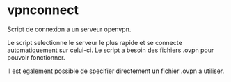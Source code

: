 # vpnconnect

Script de connexion a un serveur openvpn.

Le script selectionne le serveur le plus rapide et se connecte automatiquement sur celui-ci.
Le script a besoin des fichiers .ovpn pour pouvoir fonctionner.

Il est egalement possible de specifier directement un fichier .ovpn a utiliser.
